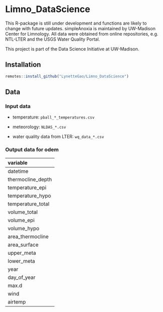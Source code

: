 # Limno_DataScience

This R-package is still under development and functions are likely to change with future updates. simpleAnoxia is maintained by UW-Madison Center for Limnology. All data were obtained from online repositories, e.g. NTL-LTER and the USGS Water Quality Portal.

This project is part of the Data Science Initiative at UW-Madison.

## Installation

```r
remotes::install_github("LynetteGao/Limno_DataScience")
```

## Data

### Input data

 * temperature: `pball_*_temperatures.csv`
  
 * meteorology: `NLDAS_*.csv`
 
 * water quality data from LTER: `wq_data_*.csv`

### Output data for odem

|variable                 |
|:-----------------|
|datetime          |
|thermocline_depth |
|temperature_epi   |
|temperature_hypo  |
|temperature_total |
|volume_total      |
|volume_epi        |
|volume_hypo       |
|area_thermocline  |
|area_surface      |
|upper_meta        |
|lower_meta        |
|year              |
|day_of_year       |
|max.d             |
|wind              |
|airtemp           |
